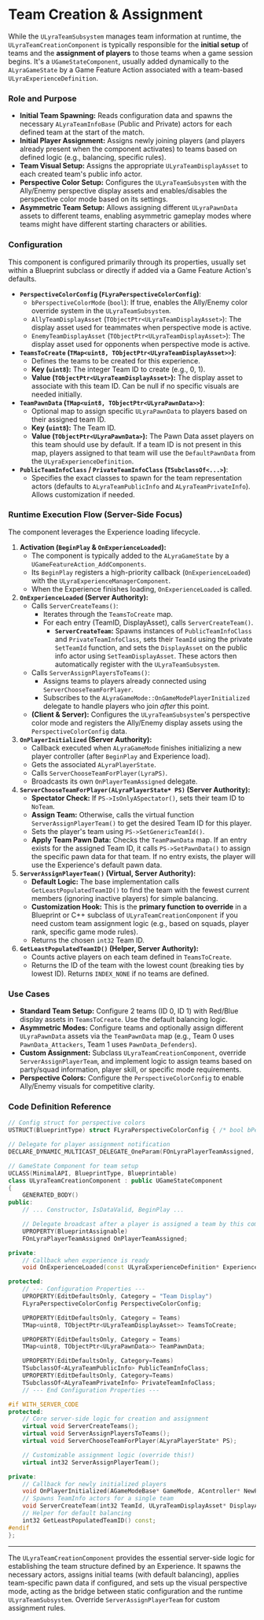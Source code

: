 # Team Creation & Assignment

While the `ULyraTeamSubsystem` manages team information at runtime, the `ULyraTeamCreationComponent` is typically responsible for the **initial setup** of teams and the **assignment of players** to those teams when a game session begins. It's a `UGameStateComponent`, usually added dynamically to the `ALyraGameState` by a Game Feature Action associated with a team-based `ULyraExperienceDefinition`.

### Role and Purpose

* **Initial Team Spawning:** Reads configuration data and spawns the necessary `ALyraTeamInfoBase` (Public and Private) actors for each defined team at the start of the match.
* **Initial Player Assignment:** Assigns newly joining players (and players already present when the component activates) to teams based on defined logic (e.g., balancing, specific rules).
* **Team Visual Setup:** Assigns the appropriate `ULyraTeamDisplayAsset` to each created team's public info actor.
* **Perspective Color Setup:** Configures the `ULyraTeamSubsystem` with the Ally/Enemy perspective display assets and enables/disables the perspective color mode based on its settings.
* **Asymmetric Team Setup:** Allows assigning different `ULyraPawnData` assets to different teams, enabling asymmetric gameplay modes where teams might have different starting characters or abilities.

### Configuration

This component is configured primarily through its properties, usually set within a Blueprint subclass or directly if added via a Game Feature Action's defaults.

* **`PerspectiveColorConfig` (`FLyraPerspectiveColorConfig`)**:
  * `bPerspectiveColorMode` (`bool`): If true, enables the Ally/Enemy color override system in the `ULyraTeamSubsystem`.
  * `AllyTeamDisplayAsset` (`TObjectPtr<ULyraTeamDisplayAsset>`): The display asset used for teammates when perspective mode is active.
  * `EnemyTeamDisplayAsset` (`TObjectPtr<ULyraTeamDisplayAsset>`): The display asset used for opponents when perspective mode is active.
* **`TeamsToCreate` (`TMap<uint8, TObjectPtr<ULyraTeamDisplayAsset>>`)**:
  * Defines the teams to be created for this experience.
  * **Key (`uint8`):** The integer Team ID to create (e.g., 0, 1).
  * **Value (`TObjectPtr<ULyraTeamDisplayAsset>`):** The display asset to associate with this team ID. Can be null if no specific visuals are needed initially.
* **`TeamPawnData` (`TMap<uint8, TObjectPtr<ULyraPawnData>>`)**:
  * Optional map to assign specific `ULyraPawnData` to players based on their assigned team ID.
  * **Key (`uint8`):** The Team ID.
  * **Value (`TObjectPtr<ULyraPawnData>`):** The Pawn Data asset players on this team should use by default. If a team ID is not present in this map, players assigned to that team will use the `DefaultPawnData` from the `ULyraExperienceDefinition`.
* **`PublicTeamInfoClass` / `PrivateTeamInfoClass` (`TSubclassOf<...>`)**:
  * Specifies the exact classes to spawn for the team representation actors (defaults to `ALyraTeamPublicInfo` and `ALyraTeamPrivateInfo`). Allows customization if needed.

### Runtime Execution Flow (Server-Side Focus)

The component leverages the Experience loading lifecycle.

1. **Activation (`BeginPlay` & `OnExperienceLoaded`):**
   * The component is typically added to the `ALyraGameState` by a `UGameFeatureAction_AddComponents`.
   * Its `BeginPlay` registers a high-priority callback (`OnExperienceLoaded`) with the `ULyraExperienceManagerComponent`.
   * When the Experience finishes loading, `OnExperienceLoaded` is called.
2. **`OnExperienceLoaded` (Server Authority):**
   * Calls `ServerCreateTeams()`:
     * Iterates through the `TeamsToCreate` map.
     * For each entry (TeamID, DisplayAsset), calls `ServerCreateTeam()`.
       * **`ServerCreateTeam`:** Spawns instances of `PublicTeamInfoClass` and `PrivateTeamInfoClass`, sets their `TeamId` using the private `SetTeamId` function, and sets the `DisplayAsset` on the public info actor using `SetTeamDisplayAsset`. These actors then automatically register with the `ULyraTeamSubsystem`.
   * Calls `ServerAssignPlayersToTeams()`:
     * Assigns teams to players already connected using `ServerChooseTeamForPlayer`.
     * Subscribes to the `ALyraGameMode::OnGameModePlayerInitialized` delegate to handle players who join _after_ this point.
   * **(Client & Server):** Configures the `ULyraTeamSubsystem`'s perspective color mode and registers the Ally/Enemy display assets using the `PerspectiveColorConfig` data.
3. **`OnPlayerInitialized` (Server Authority):**
   * Callback executed when `ALyraGameMode` finishes initializing a new player controller (after `BeginPlay` and Experience load).
   * Gets the associated `ALyraPlayerState`.
   * Calls `ServerChooseTeamForPlayer(LyraPS)`.
   * Broadcasts its own `OnPlayerTeamAssigned` delegate.
4. **`ServerChooseTeamForPlayer(ALyraPlayerState* PS)` (Server Authority):**
   * **Spectator Check:** If `PS->IsOnlyASpectator()`, sets their team ID to `NoTeam`.
   * **Assign Team:** Otherwise, calls the virtual function `ServerAssignPlayerTeam()` to get the desired Team ID for this player.
   * Sets the player's team using `PS->SetGenericTeamId()`.
   * **Apply Team Pawn Data:** Checks the `TeamPawnData` map. If an entry exists for the assigned Team ID, it calls `PS->SetPawnData()` to assign the specific pawn data for that team. If no entry exists, the player will use the Experience's default pawn data.
5. **`ServerAssignPlayerTeam()` (Virtual, Server Authority):**
   * **Default Logic:** The base implementation calls `GetLeastPopulatedTeamID()` to find the team with the fewest current members (ignoring inactive players) for simple balancing.
   * **Customization Hook:** This is the **primary function to override** in a Blueprint or C++ subclass of `ULyraTeamCreationComponent` if you need custom team assignment logic (e.g., based on squads, player rank, specific game mode rules).
   * Returns the chosen `int32` Team ID.
6. **`GetLeastPopulatedTeamID()` (Helper, Server Authority):**
   * Counts active players on each team defined in `TeamsToCreate`.
   * Returns the ID of the team with the lowest count (breaking ties by lowest ID). Returns `INDEX_NONE` if no teams are defined.

### Use Cases

* **Standard Team Setup:** Configure 2 teams (ID 0, ID 1) with Red/Blue display assets in `TeamsToCreate`. Use the default balancing logic.
* **Asymmetric Modes:** Configure teams and optionally assign different `ULyraPawnData` assets via the `TeamPawnData` map (e.g., Team 0 uses `PawnData_Attackers`, Team 1 uses `PawnData_Defenders`).
* **Custom Assignment:** Subclass `ULyraTeamCreationComponent`, override `ServerAssignPlayerTeam`, and implement logic to assign teams based on party/squad information, player skill, or specific mode requirements.
* **Perspective Colors:** Configure the `PerspectiveColorConfig` to enable Ally/Enemy visuals for competitive clarity.

### Code Definition Reference

```cpp
// Config struct for perspective colors
USTRUCT(BlueprintType) struct FLyraPerspectiveColorConfig { /* bool bPerspectiveColorMode; ULyraTeamDisplayAsset* Ally/Enemy Assets; */ };

// Delegate for player assignment notification
DECLARE_DYNAMIC_MULTICAST_DELEGATE_OneParam(FOnLyraPlayerTeamAssigned, AController*, NewPlayer);

// GameState Component for team setup
UCLASS(MinimalAPI, BlueprintType, Blueprintable)
class ULyraTeamCreationComponent : public UGameStateComponent
{
	GENERATED_BODY()
public:
	// ... Constructor, IsDataValid, BeginPlay ...

	// Delegate broadcast after a player is assigned a team by this component
	UPROPERTY(BlueprintAssignable)
	FOnLyraPlayerTeamAssigned OnPlayerTeamAssigned;

private:
	// Callback when experience is ready
	void OnExperienceLoaded(const ULyraExperienceDefinition* Experience);

protected:
	// --- Configuration Properties ---
	UPROPERTY(EditDefaultsOnly, Category = "Team Display")
	FLyraPerspectiveColorConfig PerspectiveColorConfig;

	UPROPERTY(EditDefaultsOnly, Category = Teams)
	TMap<uint8, TObjectPtr<ULyraTeamDisplayAsset>> TeamsToCreate;

	UPROPERTY(EditDefaultsOnly, Category = Teams)
	TMap<uint8, TObjectPtr<ULyraPawnData>> TeamPawnData;

	UPROPERTY(EditDefaultsOnly, Category=Teams)
	TSubclassOf<ALyraTeamPublicInfo> PublicTeamInfoClass;
	UPROPERTY(EditDefaultsOnly, Category=Teams)
	TSubclassOf<ALyraTeamPrivateInfo> PrivateTeamInfoClass;
	// --- End Configuration Properties ---

#if WITH_SERVER_CODE
protected:
	// Core server-side logic for creation and assignment
	virtual void ServerCreateTeams();
	virtual void ServerAssignPlayersToTeams();
	virtual void ServerChooseTeamForPlayer(ALyraPlayerState* PS);

	// Customizable assignment logic (override this!)
	virtual int32 ServerAssignPlayerTeam();

private:
	// Callback for newly initialized players
	void OnPlayerInitialized(AGameModeBase* GameMode, AController* NewPlayer);
	// Spawns TeamInfo actors for a single team
	void ServerCreateTeam(int32 TeamId, ULyraTeamDisplayAsset* DisplayAsset);
	// Helper for default balancing
	int32 GetLeastPopulatedTeamID() const;
#endif
};
```

***

The `ULyraTeamCreationComponent` provides the essential server-side logic for establishing the team structure defined by an Experience. It spawns the necessary actors, assigns initial teams (with default balancing), applies team-specific pawn data if configured, and sets up the visual perspective mode, acting as the bridge between static configuration and the runtime `ULyraTeamSubsystem`. Override `ServerAssignPlayerTeam` for custom assignment rules.
